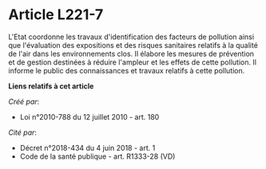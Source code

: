# Article L221-7

L'Etat coordonne les travaux d'identification des facteurs de pollution ainsi que l'évaluation des expositions et des risques
sanitaires relatifs à la qualité de l'air dans les environnements clos. Il élabore les mesures de prévention et de gestion
destinées à réduire l'ampleur et les effets de cette pollution. Il informe le public des connaissances et travaux relatifs à
cette pollution.

**Liens relatifs à cet article**

_Créé par_:

  - Loi n°2010-788 du 12 juillet 2010 - art. 180

_Cité par_:

  - Décret n°2018-434 du 4 juin 2018 - art. 1
  - Code de la santé publique - art. R1333-28 (VD)
